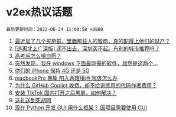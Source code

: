 # v2ex热议话题

`最后更新时间：2022-06-24 11:00:58 +0800`

1. [最近加了几个买房群，里面那些人的智商，真的配得上他们的财产？](https://www.v2ex.com/t/861583)
1. [[逃离北上广深版] 润不出去，深圳买不起。有别的城市推荐吗？](https://www.v2ex.com/t/861578)
1. [高考后怎么填自愿？](https://www.v2ex.com/t/861619)
1. [突然发现，我在 windows 下面最刚需的软件，居然是这两个...](https://www.v2ex.com/t/861708)
1. [你们的 iPhone 保持 4G 还是 5G](https://www.v2ex.com/t/861580)
1. [macbookPro 暴毙 陷入两难境地 我该怎么办](https://www.v2ex.com/t/861611)
1. [为什么 GitHub Copilot 收费，却不给训练用的代码作者费用？](https://www.v2ex.com/t/861734)
1. [安装 TikTok 国内打开之后黑屏，如何解决？](https://www.v2ex.com/t/861636)
1. [送礼送到死胡同](https://www.v2ex.com/t/861830)
1. [现在 Python 开发 GUI 用什么框架？ 因项目需要使用 GUI](https://www.v2ex.com/t/861692)

